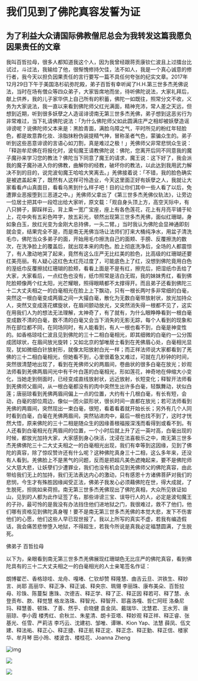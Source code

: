 # 我们见到了佛陀真容发誓为证

## 为了利益大众请国际佛教僧尼总会为我转发这篇我愿负因果责任的文章

我叫百哲拉母，很多人都知道我这个人，因为我曾经跟蒋贡康钦仁波且上过擂台比试过，斗过法，我输给了他，很惭愧修持欠佳，法不如人，我是一个真心诚意的修行者，我今天以担负因果责任的言行要写一篇不具任何夸张的纪实文章。2017年12月29日下午于美国洛杉矶弥陀殿，弟子百哲有幸听闻了H.H.第三世多杰羌佛说法，当时在场有僧众等四众弟子，大家皆席地而坐，待听佛陀说法，大家礼拜后，献上供养，我的儿子家华供上自己所有的积蓄，佛陀一如既往，照常分文不收，义务为大家说法，我一直以来看到佛陀师父红光满面，精神充沛，常人差之天远，但想到近期，听到很多妖孽之人造谣诽谤南无第三世多杰羌佛，弟子想到这恶劣行为非常难过，当下礼请佛陀说法：「为什么佛陀师父如此圆满庄严之相却被妖孽造谣诽谤呢？说佛陀师父本来是：黑脸青面，满脸乌障之气，平时所见的粉红年轻脸色，都是故意靠化妆、涂脂抹粉伪装提精气神，冒称圣者气色，蒙骗众生的。弟子听到这些恶意诽谤的言语心如刀割，真是难过之极！」羌佛师父非常悲悯众生说：「释迦牟尼佛在将报化时，波旬魔王请教佛陀说：佛陀，您离开后同不同意我的魔子魔孙来学习您的教法？佛陀当下同意了魔王的请求，魔王说：这下好了，我会派我的魔子魔孙进入你的佛教，曲解你的经教，破坏你的教法，以此达到我用武力解决不到的目的，说完波旬魔王哈哈大笑离去。」羌佛接着说：「不错，我的脸色确实是被遮盖起来了，既然有人这样可怜造业，今天这里面正好有妖孽之人，我就让大家看看卢山真面目，看看乌黑到什么样子吧！目的让你们其中一些人看了以后，免遭罪业恶报堕到三恶道之中。」羌佛师父拿出了《第三世多杰羌佛仪轨法》，让旁边一位居士把其中一段唸出给大家听，原文载：「观自身头顶上方，高空天际中，有八只狮子，脚踩祥云，背上乘一宽广宝座，座上有各色莲花，花上有月亮平铺于轮上，花中央有五彩色吽字，放五彩光，顿然出现第三世多杰羌佛，面似红珊瑚，身如象白玉，放红光变为金刚大总持佛，一头二臂。」当时我认为佛陀会显神通即刻就会变，结果完全不是，而是南无羌佛当场让法师们打来大桶纯净水，用盆子清洗毛巾，佛陀当众多弟子的面，开始用毛巾擦洗自己的面颊、手膀、反覆擦洗的数次，在洗净脸上的覆盖后，就出现本来的肉色。脸上彻底洗净后，全场的人都震惊了，有人激动地哭了起来，竟然有这么庄严无比红美的脸色，比高级的红珊瑚还要红美亮丽。有人疑心这红色太红亮过度了，可能底色上了红，没想到佛陀竟用白色的溼纸巾反覆擦拭红珊瑚的脸颊，看看上面是不是有红，擦完后，把湿纸巾丢给了大家，大家看后，一点红色也没有，纸巾照常是洁白无瑕，我的妹妹秀红，看到佛陀脸颊像两个红太阳，光芒耀眼，照得眼睛都不太撑得开。而且弟子还看到佛陀三十二大丈夫相之一的白毫相光在脸上上下飘动，只有一根长两吋多非常细的白毫，突然这一根白毫变成两眉之间一大撮白毫，散化为无数白毫带放射状，放光加持众人，突然又变成莲花螺旋状，在眉间颤动放光，又突然消失得一根都不见了，这实在用我们人为的想法无法理解，太神奇了，有了就有，为什么眼睁睁看到一根白毫变成数不清的白毫，数不清的白毫又会当下消失的无影无踪，每个人看到的现象和所在部位都不同，在同场同时，有人能看到，有人一根也看不到，白毫是神变性的。如香格琼哇仁波且见到佛陀的三十二相白毫相光，即其细微的白毫约一公分围成团球状，在眉间放光旋转；又如北京的邹唯居士看到在羌佛眉心处，白毫相光显现，犹如微细白针放射形，就像太阳放射白光一样；而正祥法师说大家都看到了羌佛的三十二相白毫相光，但她看不到，心里很着急又难过，可就在几秒钟的时间，突然很清楚地出现了，看到在羌佛师父的两眉间，卷曲状的很多白毫在放光；妙观法师看到羌佛两眉间光中有千叶白莲的白毫相光，形如莲花，神奇地在伸缩大小变化，当她走到侧面时，已经变成直线放射状，远近放射，长短变化；释智开法师看到羌佛师父眉间，从一根白毫都没有的肉中突然生出许多白毫，轻飘舞动，状似白莲；唐丽琼看到羌佛两眉间偏上一点的位置，大约有十几根白毫，有长有短，会动，白毫的部位周边，像似一团火燄形状，很长时间一直都在放光；若可法师看到羌佛的两眉间，突然现出一束白毫，很短，看着看着就开始长长；另外有几个人同时看到白毫，白毫在羌佛两眉间，突然钻进肉中，最后一根也找不到了，这时才恍然大悟，原来佛陀的三十二相是随众生的因缘善根福报深浅而看得到或看不到。有人还看到白毫相光在两眉间的位置，一个小时后就上升了近一英吋高，白毫出现的时候，都放光加持大家，大家感到身心快活，沈浸在法喜极乐之中，南无第三世多杰羌佛佛陀三十二大丈夫相之一的白毫相光出现，我们有幸等到这因缘，见到了佛陀的真容，除了惊叹赞许还有什么呢？这种佛陀真身三十二相，这么多年来，还没有人看到。羌佛脸上不是黑气的问题，反而是把超凡美色遮掩起来，要不是佛陀师父大慈大悲，让妖孽们少遭罪业，我们也没有机会见到羌佛师父的佛陀真容，由此带给我们无上的加持，我们无法表达内心的激动，只有感恩十方诸佛菩萨对我们的悲悯，今生才有殊胜因缘闻受正法，佛弟子我发心必须藉佛陀在世，得大成就，了生脱死，担挑如来荷担。南无第三世多杰羌佛现出了佛陀真相，大众所见铁证如山，见到的人都为此作证签了名，那些诽谤三宝、误导行人的人，必定是波旬魔王的子孙，最可怜的是我没有办法挡住他们进地狱之门，我很难过，救不了他们，他们哪有资格见到佛陀真身喔！要不是南无第三世多杰羌佛的本觉大悲，发下不伤害他们的心愿，他们这些人早已现世报了。我以上所写的真实不虚，若我有编造假话，我会痛苦悲惨堕入地狱，不得超生，若我今所说是真我必定福慧圆满，了生脱死。

佛弟子  百哲拉母

以下为，亲眼看到南无第三世多杰羌佛展现红珊瑚色无比庄严的佛陀真容，看到佛陀具有的三十二大丈夫相之一的白毫相光的人士亲笔签名作证：

朗博翟芒、香格琼哇、龙舟、嘎堵、仁钦却赞
释隆慧、曲吉云旦、洪铁生、释妙言、尚耶
高丽华、释正净、释正诚、释央宗、珮翎
李丽珠、康布美朵、百哲拉母、珍珠、陈蔓梨
惠珠、次德吉、释正学、释了正、释正因
释若可、释了慧、永登贡布、款、释觉慧
格龙洛珠、释智光、释智开、耶喜洛嘎、哲仁阿旺
洛桑尼玛、释慧善、顿珠、了善、然乎、俞晓健
袁金凤、戴瑞华、沈慧君、王水芳、唐丽琼、李小霞
楼秀红、俞秋兰、朱星清、朗卡亚塔、释妙观
释正祥、释正睿、张基光、任雪、严莉洁
李巧云、沈建初、邹唯、谭琳、Kion Yap、法慧
薛凤、伍文建、释法祐、释正心、释正捷、释正航
释正定、释正念、释正勤、释正信、楼家华、牟月琴
田小玲、楼波含、楼桂花、Joanna Zheng

![img](https://s2.loli.net/2022/04/04/8r4HX3t1QmKckuY.jpg)

![](https://s2.loli.net/2022/04/04/u6BJ7VsrZwHqGxU.png)

![](https://s2.loli.net/2022/04/04/2KnOF6El7DI1QyA.png)